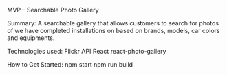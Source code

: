 MVP - Searchable Photo Gallery

Summary:
A searchable gallery that allows customers to search for photos of we have completed installations on based on brands, models, car colors and equipments.

Technologies used:
Flickr API
React
react-photo-gallery



How to Get Started:
npm start
npm run build
